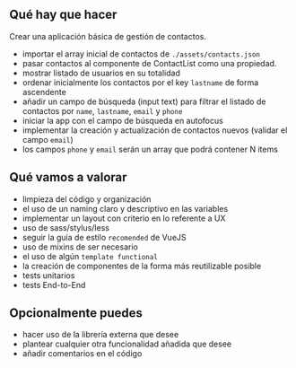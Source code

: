 ## Qué hay que hacer
Crear una aplicación básica de gestión de contactos.

- importar el array inicial de contactos de `./assets/contacts.json`
- pasar contactos al componente de ContactList como una propiedad.
- mostrar listado de usuarios en su totalidad
- ordenar inicialmente los contactos por el key `lastname` de forma ascendente
- añadir un campo de búsqueda (input text) para filtrar el listado de contactos por `name`, `lastname`, `email` y `phone`
- iniciar la app con el campo de búsqueda en autofocus
- implementar la creación y actualización de contactos nuevos (validar el campo `email`)
- los campos `phone` y `email` serán un array que podrá contener N items

## Qué vamos a valorar
- limpieza del código y organización
- el uso de un naming claro y descriptivo en las variables
- implementar un layout con criterio en lo referente a UX
- uso de sass/stylus/less
- seguir la guía de estilo `recomended` de VueJS
- uso de mixins de ser necesario
- el uso de algún `template functional`
- la creación de componentes de la forma más reutilizable posible
- tests unitarios
- tests End-to-End

## Opcionalmente puedes
- hacer uso de la librería externa que desee
- plantear cualquier otra funcionalidad añadida que desee
- añadir comentarios en el código
